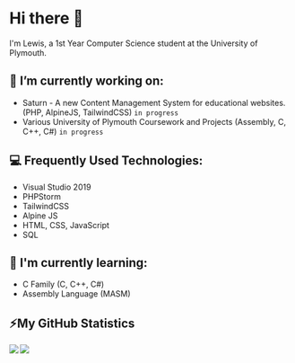 # Hi there 👋

I'm Lewis, a 1st Year Computer Science student at the University of Plymouth.

## 🔭 I’m currently working on:

* Saturn - A new Content Management System for educational websites. (PHP, AlpineJS, TailwindCSS) `in progress`
* Various University of Plymouth Coursework and Projects (Assembly, C, C++, C#) `in progress`

## 💻 Frequently Used Technologies:

* Visual Studio 2019
* PHPStorm
* TailwindCSS
* Alpine JS
* HTML, CSS, JavaScript
* SQL

## 🌱 I'm currently learning:

* C Family (C, C++, C#)
* Assembly Language (MASM)

## ⚡My GitHub Statistics
<!-- Stats -->
<!-- Credit to https://github.com/anuraghazra/github-readme-stats -->
<div>
    <img align="left" src="https://github-readme-stats.vercel.app/api?username=lewmilburn&count_private=true" />
    <img align="left" src="https://github-readme-stats.vercel.app/api/top-langs/?username=lewmilburn" />
</div>
